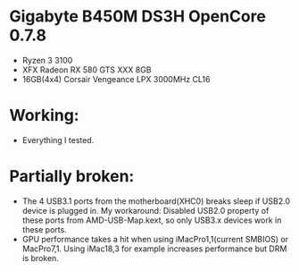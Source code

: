 # Gigabyte B450M DS3H OpenCore 0.7.8
* Ryzen 3 3100
* XFX Radeon RX 580 GTS XXX 8GB
* 16GB(4x4) Corsair Vengeance LPX 3000MHz CL16

# Working:
* Everything I tested.

# Partially broken:
* The 4 USB3.1 ports from the motherboard(XHC0) breaks sleep if USB2.0 device is plugged in.
My workaround: Disabled USB2.0 property of these ports from AMD-USB-Map.kext, so only USB3.x devices work in these ports.
* GPU performance takes a hit when using iMacPro1,1(current SMBIOS) or MacPro7,1.
Using iMac18,3 for example increases performance but DRM is broken.